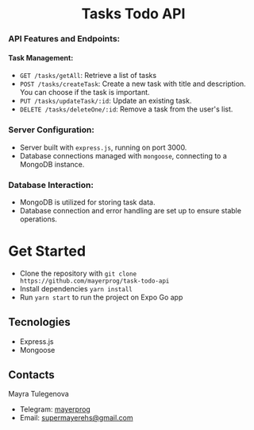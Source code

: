 <h1 align='center'>Tasks Todo API</h1>

### **API Features and Endpoints:**

#### **Task Management:**

- `GET /tasks/getAll`: Retrieve a list of tasks
- `POST /tasks/createTask`: Create a new task with title and description. You can choose if the task is important.
- `PUT /tasks/updateTask/:id`: Update an existing task.
- `DELETE /tasks/deleteOne/:id`: Remove a task from the user's list.

### **Server Configuration:**

- Server built with `express.js`, running on port 3000.
- Database connections managed with `mongoose`, connecting to a MongoDB instance.

### **Database Interaction:**

- MongoDB is utilized for storing task data.
- Database connection and error handling are set up to ensure stable operations.

# Get Started

- Clone the repository with `git clone https://github.com/mayerprog/task-todo-api`
- Install dependencies `yarn install`
- Run `yarn start` to run the project on Expo Go app

## Tecnologies

- Express.js
- Mongoose

## Contacts

<p>Mayra Tulegenova</p>

- Telegram: [mayerprog](https://t.me/mayerprog)
- Email: [supermayerehs@gmail.com](supermayerehs@gmail.com)
